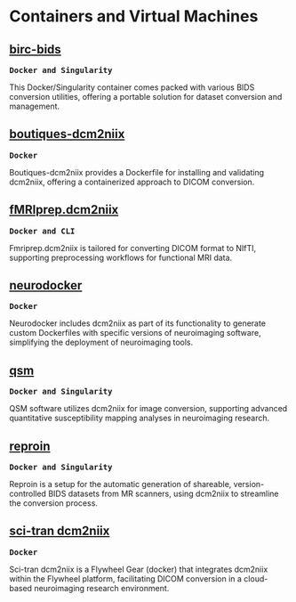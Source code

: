 # Containers and Virtual Machines

## [birc-bids](https://github.com/bircibrain/birc-bids) 

<kbd>**Docker and Singularity**</kbd>

This Docker/Singularity container comes packed with various BIDS conversion utilities, offering a portable solution for dataset conversion and management.

## [boutiques-dcm2niix](https://github.com/lalet/boutiques-dcm2niix) 

<kbd>**Docker**</kbd>

Boutiques-dcm2niix provides a Dockerfile for installing and validating dcm2niix, offering a containerized approach to DICOM conversion.

## [fMRIprep.dcm2niix](https://github.com/BrettNordin/fMRIprep.dcm2niix) 

<kbd>**Docker and CLI**</kbd>

Fmriprep.dcm2niix is tailored for converting DICOM format to NIfTI, supporting preprocessing workflows for functional MRI data.

## [neurodocker](https://github.com/kaczmarj/neurodocker) 

<kbd>**Docker**</kbd>

Neurodocker includes dcm2niix as part of its functionality to generate custom Dockerfiles with specific versions of neuroimaging software, simplifying the deployment of neuroimaging tools.

## [qsm](https://github.com/CAIsr/qsm) 

<kbd>**Docker and Singularity**</kbd>

QSM software utilizes dcm2niix for image conversion, supporting advanced quantitative susceptibility mapping analyses in neuroimaging research.

## [reproin](https://github.com/ReproNim/reproin) 

<kbd>**Docker and Singularity**</kbd>

Reproin is a setup for the automatic generation of shareable, version-controlled BIDS datasets from MR scanners, using dcm2niix to streamline the conversion process.

## [sci-tran dcm2niix](https://github.com/scitran-apps/dcm2niix) 

<kbd>**Docker**</kbd>

Sci-tran dcm2niix is a Flywheel Gear (docker) that integrates dcm2niix within the Flywheel platform, facilitating DICOM conversion in a cloud-based neuroimaging research environment.
